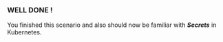 
<br>

### WELL DONE !

You finished this scenario and also should now be familiar with ***Secrets*** in Kubernetes.
